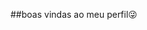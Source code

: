 ##boas vindas ao meu perfil😜

<!--
**oliveirazz02/oliveirazz02** is a ✨ _special_ ✨ repository because its `README.md` (this file) appears on your GitHub profile.

_ meu nome e wendey

_ estou estudando na alura😁

